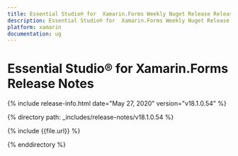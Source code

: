 ```yaml
---
title: Essential Studio® for  Xamarin.Forms Weekly Nuget Release Release Notes  
description: Essential Studio® for  Xamarin.Forms Weekly Nuget Release Release Notes  
platform: xamarin
documentation: ug
---
```


# Essential Studio® for  Xamarin.Forms  Release Notes  

{% include release-info.html date="May 27, 2020"  version="v18.1.0.54" %} 


{% directory path: _includes/release-notes/v18.1.0.54 %}

{% include {{file.url}} %}

{% enddirectory %}